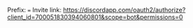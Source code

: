 Prefix: `=`
Invite link: https://discordapp.com/oauth2/authorize?client_id=700051830394060801&scope=bot&permissions=0